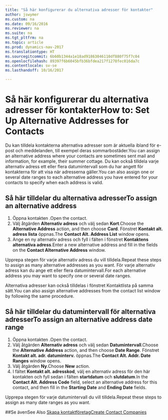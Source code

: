 ```yaml
---
title: "Så här konfigurerar du alternativa adresser för kontakter"
author: jswymer
ms.custom: na
ms.date: 09/16/2016
ms.reviewer: na
ms.suite: na
ms.tgt_pltfrm: na
ms.topic: article
ms.prod: dynamics-nav-2017
ms.translationtype: HT
ms.sourcegitcommit: 6b60b1344a1e18ad91863046110df880f75f7c04
ms.openlocfilehash: 89397f6b6045bfb36bfdea217f1278fec016da7c
ms.contentlocale: sv-se
ms.lasthandoff: 10/16/2017

---
```

# <a name="how-to-set-up-alternative-addresses-for-contacts"></a><span data-ttu-id="e2167-102">Så här konfigurerar du alternativa adresser för kontakter</span><span class="sxs-lookup"><span data-stu-id="e2167-102">How to: Set Up Alternative Addresses for Contacts</span></span>
<span data-ttu-id="e2167-103">Du kan tilldela kontakterna alternativa adresser som är aktuella ibland för e-post och meddelanden, till exempel deras sommarbostäder.</span><span class="sxs-lookup"><span data-stu-id="e2167-103">You can assign an alternative address where your contacts are sometimes sent mail and information, for example, their summer cottage.</span></span> <span data-ttu-id="e2167-104">Du kan också tilldela varje alternativ adress ett eller flera datumintervall som du har angett för kontakterna för att visa när adresserna gäller.</span><span class="sxs-lookup"><span data-stu-id="e2167-104">You can also assign one or several date ranges to each alternative address you have entered for your contacts to specify when each address is valid.</span></span>

## <a name="to-assign-an-alternative-address"></a><span data-ttu-id="e2167-105">Så här tilldelar du alternativa adresser</span><span class="sxs-lookup"><span data-stu-id="e2167-105">To assign an alternative address</span></span>
1. <span data-ttu-id="e2167-106">Öppna kontakten .</span><span class="sxs-lookup"><span data-stu-id="e2167-106">Open the contact.</span></span>
2. <span data-ttu-id="e2167-107">Välj åtgärden **Alternativ adress** och välj sedan **Kort**.</span><span class="sxs-lookup"><span data-stu-id="e2167-107">Choose the **Alternative Address** action, and then choose **Card**.</span></span> <span data-ttu-id="e2167-108">Fönstret **Kontakt alt. adress lista** öppnas.</span><span class="sxs-lookup"><span data-stu-id="e2167-108">The **Contact Alt. Address List** window opens.</span></span>
3. <span data-ttu-id="e2167-109">Ange en ny alternativ adress och fyll i fälten i fönstret **Kontaktens alternativa adress**.</span><span class="sxs-lookup"><span data-stu-id="e2167-109">Enter a new alternative address and fill in the fields on the **Contact Alternative Address** window.</span></span>

<span data-ttu-id="e2167-110">Upprepa stegen för varje alternativ adress du vill tilldela.</span><span class="sxs-lookup"><span data-stu-id="e2167-110">Repeat these steps to assign as many alternative addresses as you want.</span></span> <span data-ttu-id="e2167-111">För varje alternativ adress kan du ange ett eller flera datumintervall.</span><span class="sxs-lookup"><span data-stu-id="e2167-111">For each alternative address you may want to specify one or several date ranges.</span></span>

<span data-ttu-id="e2167-112">Alternativa adresser kan också tilldelas i fönstret Kontaktlista på samma sätt.</span><span class="sxs-lookup"><span data-stu-id="e2167-112">You can also assign alternative addresses from the contact list window by following the same procedure.</span></span>

## <a name="to-assign-an-alternative-address-date-range"></a><span data-ttu-id="e2167-113">Så här tilldelar du datumintervall för alternativa adresser</span><span class="sxs-lookup"><span data-stu-id="e2167-113">To assign an alternative address date range</span></span>
1. <span data-ttu-id="e2167-114">Öppna kontakten .</span><span class="sxs-lookup"><span data-stu-id="e2167-114">Open the contact.</span></span>
2. <span data-ttu-id="e2167-115">Välj åtgärden **Alternativ adress** och välj sedan **Datumintervall**.</span><span class="sxs-lookup"><span data-stu-id="e2167-115">Choose the **Alternative Address** action, and then choose **Date Range**.</span></span> <span data-ttu-id="e2167-116">Fönstret **Kontakt alt. adr. datuminterv.** öppnas.</span><span class="sxs-lookup"><span data-stu-id="e2167-116">The **Contact Alt. Addr. Date Ranges** window opens.</span></span>
3. <span data-ttu-id="e2167-117">Välj åtgärden **Ny**.</span><span class="sxs-lookup"><span data-stu-id="e2167-117">Choose **New** action.</span></span>
4. <span data-ttu-id="e2167-118">I fältet **Kontakt alt. adresskod**, välj en alternativ adress för den här kontakten och fyll sedan i fälten **startdatum** och **slutdatum**.</span><span class="sxs-lookup"><span data-stu-id="e2167-118">In the **Contact Alt. Address Code** field, select an alternative address for this contact, and then fill in the **Starting Date** and **Ending Date** fields.</span></span>

<span data-ttu-id="e2167-119">Upprepa stegen för varje datumintervall du vill tilldela.</span><span class="sxs-lookup"><span data-stu-id="e2167-119">Repeat these steps to assign as many date ranges as you want.</span></span>

##<a name="see-also"></a><span data-ttu-id="e2167-120">Se även</span><span class="sxs-lookup"><span data-stu-id="e2167-120">See Also</span></span>
[<span data-ttu-id="e2167-121">Skapa kontaktföretag</span><span class="sxs-lookup"><span data-stu-id="e2167-121">Create Contact Companies</span></span>](marketing-create-contact-companies.md)

